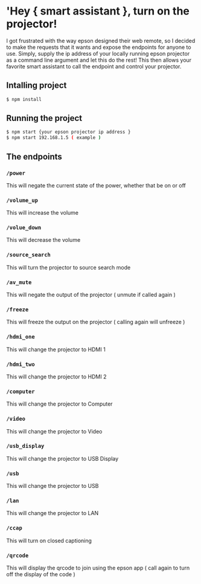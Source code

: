 # 'Hey { smart assistant }, turn on the projector!
I got frustrated with the way epson designed their web remote, so I decided to make the requests that it wants and expose the endpoints for anyone to use.  Simply, supply the ip address of your locally running epson projector as a command line argument and let this do the rest! This then allows your favorite smart assistant to call the endpoint and control your projector.

## Intalling project
```sh
$ npm install
```

## Running the project
```sh
$ npm start {your epson projector ip address }
$ npm start 192.168.1.5 ( example )
```

## The endpoints

### ```/power``` 
This will negate the current state of the power, whether that be on or off

### ```/volume_up```
This will increase the volume

### ```/volue_down```
This will decrease the volume

### ```/source_search```
This will turn the projector to source search mode

### ```/av_mute```
This will negate the output of the projector ( unmute if called again )

### ```/freeze```
This will freeze the output on the projector ( calling again will unfreeze )

### ```/hdmi_one```
This will change the projector to HDMI 1

### ```/hdmi_two```
This will change the projector to HDMI 2

### ```/computer```
This will change the projector to Computer

### ```/video```
This will change the projector to Video

### ```/usb_display```
This will change the projector to USB Display

### ```/usb```
This will change the projector to USB 

### ```/lan```
This will change the projector to LAN

### ```/ccap```
This will turn on closed captioning

### ```/qrcode```
This will display the qrcode to join using the epson app ( call again to turn off the display of the code )
